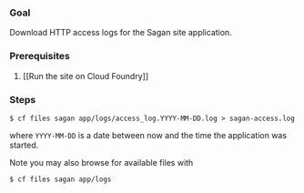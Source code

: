### Goal

Download HTTP access logs for the Sagan site application.

### Prerequisites

1. [[Run the site on Cloud Foundry]]

### Steps

    $ cf files sagan app/logs/access_log.YYYY-MM-DD.log > sagan-access.log

where `YYYY-MM-DD` is a date between now and the time the application was started.

Note you may also browse for available files with

    $ cf files sagan app/logs


